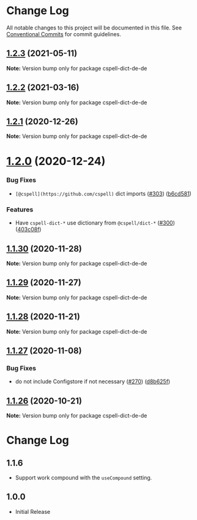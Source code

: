 # Change Log

All notable changes to this project will be documented in this file.
See [Conventional Commits](https://conventionalcommits.org) for commit guidelines.

## [1.2.3](https://github.com/streetsidesoftware/cspell-dicts/compare/cspell-dict-de-de@1.2.2...cspell-dict-de-de@1.2.3) (2021-05-11)

**Note:** Version bump only for package cspell-dict-de-de





## [1.2.2](https://github.com/streetsidesoftware/cspell-dicts/compare/cspell-dict-de-de@1.2.1...cspell-dict-de-de@1.2.2) (2021-03-16)

**Note:** Version bump only for package cspell-dict-de-de





## [1.2.1](https://github.com/streetsidesoftware/cspell-dicts/compare/cspell-dict-de-de@1.2.0...cspell-dict-de-de@1.2.1) (2020-12-26)

**Note:** Version bump only for package cspell-dict-de-de





# [1.2.0](https://github.com/streetsidesoftware/cspell-dicts/compare/cspell-dict-de-de@1.1.30...cspell-dict-de-de@1.2.0) (2020-12-24)


### Bug Fixes

* `[@cspell](https://github.com/cspell)` dict imports ([#303](https://github.com/streetsidesoftware/cspell-dicts/issues/303)) ([b6cd581](https://github.com/streetsidesoftware/cspell-dicts/commit/b6cd58114caa8752fba69522e6b740a4be74dd6e))


### Features

* Have `cspell-dict-*` use dictionary from `@cspell/dict-*` ([#300](https://github.com/streetsidesoftware/cspell-dicts/issues/300)) ([403c08f](https://github.com/streetsidesoftware/cspell-dicts/commit/403c08fbd1d11a083f586e591b87ef9a47f71944))





## [1.1.30](https://github.com/streetsidesoftware/cspell-dicts/compare/cspell-dict-de-de@1.1.29...cspell-dict-de-de@1.1.30) (2020-11-28)

**Note:** Version bump only for package cspell-dict-de-de





## [1.1.29](https://github.com/streetsidesoftware/cspell-dicts/compare/cspell-dict-de-de@1.1.28...cspell-dict-de-de@1.1.29) (2020-11-27)

**Note:** Version bump only for package cspell-dict-de-de





## [1.1.28](https://github.com/streetsidesoftware/cspell-dicts/compare/cspell-dict-de-de@1.1.27...cspell-dict-de-de@1.1.28) (2020-11-21)

**Note:** Version bump only for package cspell-dict-de-de

## [1.1.27](https://github.com/streetsidesoftware/cspell-dicts/compare/cspell-dict-de-de@1.1.26...cspell-dict-de-de@1.1.27) (2020-11-08)

### Bug Fixes

- do not include Configstore if not necessary ([#270](https://github.com/streetsidesoftware/cspell-dicts/issues/270)) ([d8b625f](https://github.com/streetsidesoftware/cspell-dicts/commit/d8b625f2f42d5cc6c4a9390216ac1e5037886e44))

## [1.1.26](https://github.com/streetsidesoftware/cspell-dicts/compare/cspell-dict-de-de@1.1.25...cspell-dict-de-de@1.1.26) (2020-10-21)

**Note:** Version bump only for package cspell-dict-de-de

# Change Log

## 1.1.6

- Support work compound with the `useCompound` setting.

## 1.0.0

- Initial Release
